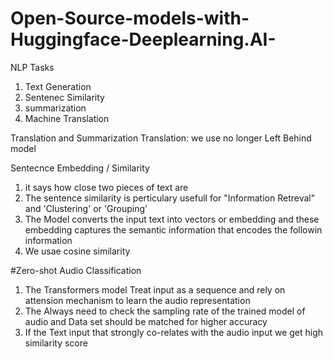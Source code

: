 # Open-Source-models-with-Huggingface-Deeplearning.AI-

NLP Tasks 
1. Text Generation 
2. Sentenec Similarity
3. summarization
4. Machine Translation

 Translation and Summarization
Translation: we use no longer Left Behind model 

 Sentecnce Embedding / Similarity
1. it says how close two pieces of text are 
2. The sentence similarity is perticulary usefull for "Information Retreval" and 'Clustering' or 'Grouping'
3. The Model converts the input text into vectors or embedding and these embedding captures the semantic information that encodes the followin information
4. We usae cosine similarity

#Zero-shot Audio Classification
1. The Transformers model Treat input as a sequence and rely on attension mechanism  to learn the audio representation 
2. The Always need  to check the sampling rate of the trained model of audio and Data set should be matched for higher accuracy
3. If the Text input that strongly co-relates with the audio input we get high similarity score



